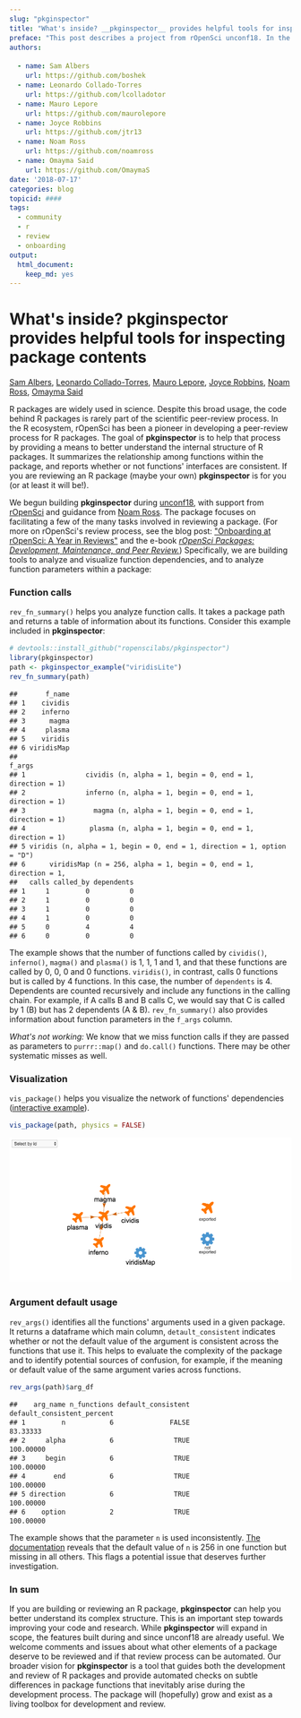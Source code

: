 ```yaml
---
slug: "pkginspector"
title: "What's inside? __pkginspector__ provides helpful tools for inspecting package contents"
preface: "This post describes a project from rOpenSci unconf18. In the spirit of exploration and experimentation at our unconferences, projects are not necessarily finished products or in scope for rOpenSci packages."
authors:
    
  - name: Sam Albers
    url: https://github.com/boshek
  - name: Leonardo Collado-Torres
    url: https://github.com/lcolladotor
  - name: Mauro Lepore
    url: https://github.com/maurolepore
  - name: Joyce Robbins
    url: https://github.com/jtr13
  - name: Noam Ross
    url: https://github.com/noamross
  - name: Omayma Said
    url: https://github.com/OmaymaS   
date: '2018-07-17'
categories: blog
topicid: ####
tags:
  - community
  - r
  - review
  - onboarding
output: 
  html_document: 
    keep_md: yes
---
```






# What's inside? __pkginspector__ provides helpful tools for inspecting package contents

[Sam Albers](https://github.com/boshek), [Leonardo Collado-Torres](https://github.com/lcolladotor), [Mauro Lepore](https://github.com/maurolepore), [Joyce Robbins](https://github.com/jtr13), [Noam Ross](https://github.com/noamross), [Omayma Said](https://github.com/OmaymaS)

<!--- Above is only for GitHub version, will be removed --->

R packages are widely used in science. Despite this broad usage, the code behind R packages is rarely part of the scientific peer-review process. In the R ecosystem, rOpenSci has been a pioneer in developing a peer-review process for R packages. The goal of __pkginspector__ is to help that process by providing a means to better understand the internal structure of R packages. It summarizes the relationship among functions within the package, and reports whether or not functions' interfaces are consistent. If you are reviewing an R package (maybe your own) __pkginspector__ is for you (or at least it will be!).

We begun building __pkginspector__ during [unconf18](), with support from [rOpenSci](http://unconf18.ropensci.org/) and guidance from [Noam Ross](https://github.com/noamross). The package focuses on facilitating a few of the many tasks involved in reviewing a package. (For more on rOpenSci's review process, see the blog post: ["Onboarding at rOpenSci: A Year in Reviews"](https://ropensci.org/blog/2016/03/28/software-review/) and the e-book [*rOpenSci Packages: Development, Maintenance, and Peer Review.*](https://ropensci.github.io/dev_guide/)) Specifically, we are building tools to analyze and visualize function dependencies, and to analyze function parameters within a package:

### Function calls

`rev_fn_summary()` helps you analyze function calls. It takes a package path and returns a table of information about its functions. Consider this example included in __pkginspector__:


```r
# devtools::install_github("ropenscilabs/pkginspector")
library(pkginspector)
path <- pkginspector_example("viridisLite")
rev_fn_summary(path)
```

```
##       f_name
## 1    cividis
## 2    inferno
## 3      magma
## 4     plasma
## 5    viridis
## 6 viridisMap
##                                                                     f_args
## 1               cividis (n, alpha = 1, begin = 0, end = 1, direction = 1) 
## 2               inferno (n, alpha = 1, begin = 0, end = 1, direction = 1) 
## 3                 magma (n, alpha = 1, begin = 0, end = 1, direction = 1) 
## 4                plasma (n, alpha = 1, begin = 0, end = 1, direction = 1) 
## 5 viridis (n, alpha = 1, begin = 0, end = 1, direction = 1, option = "D") 
## 6      viridisMap (n = 256, alpha = 1, begin = 0, end = 1, direction = 1, 
##   calls called_by dependents
## 1     1         0          0
## 2     1         0          0
## 3     1         0          0
## 4     1         0          0
## 5     0         4          4
## 6     0         0          0
```



The example shows that the number of functions called by `cividis()`, `inferno()`, `magma()` and `plasma()` is 1, 1, 1 and 1, and that these functions are called by 0, 0, 0 and 0 functions. `viridis()`, in contrast, calls 0 functions but is called by 4 functions. In this case, the number of `dependents` is 4. Dependents are counted recursively and include any functions in the calling chain. For example, if A calls B and B calls C, we would say that C is called by 1 (B) but has 2 dependents (A & B). `rev_fn_summary()` also provides information about function parameters in the `f_args` column.

*What's not working:* We know that we miss function calls if they are passed as parameters to `purrr::map()` and `do.call()` functions. There may be other systematic misses as well.

### Visualization

`vis_package()` helps you visualize the network of functions' dependencies ([interactive example](http://rpubs.com/jtr13/vis_package)).


```r
vis_package(path, physics = FALSE)
```

<!--- this link will be changed for the final draft per instructions --->
![](../../themes/ropensci/static/img/blog-images/2018-07-17-pkginspector/viridisLite.png)

### Argument default usage

`rev_args()` identifies all the functions' arguments used in a given package. It returns a dataframe which main column, `detault_consistent` indicates whether or not the default value of the argument is consistent across the functions that use it. This helps to evaluate the complexity of the package and to identify potential sources of confusion, for example, if the meaning or default value of the same argument varies across functions.


```r
rev_args(path)$arg_df
```

```
##    arg_name n_functions default_consistent default_consistent_percent
## 1         n           6              FALSE                   83.33333
## 2     alpha           6               TRUE                  100.00000
## 3     begin           6               TRUE                  100.00000
## 4       end           6               TRUE                  100.00000
## 5 direction           6               TRUE                  100.00000
## 6    option           2               TRUE                  100.00000
```

The example shows that the parameter `n` is used inconsistently. [The documentation](https://github.com/sjmgarnier/viridisLite/blob/master/R/viridis.R) reveals that the default value of `n` is 256 in one function but missing in all others. This flags a potential issue that deserves further investigation.

### In sum

If you are building or reviewing an R package, __pkginspector__ can help you better understand its complex structure. This is an important step towards improving your code and research. While __pkginspector__ will expand in scope, the features built during and since unconf18 are already useful. We welcome comments and issues about what other elements of a package deserve to be reviewed and if that review process can be automated. Our broader vision for __pkginspector__ is a tool that guides both the development and review of R packages and provide automated checks on subtle differences in package functions that inevitably arise during the development process. The package will (hopefully) grow and exist as a living toolbox for development and review. 

